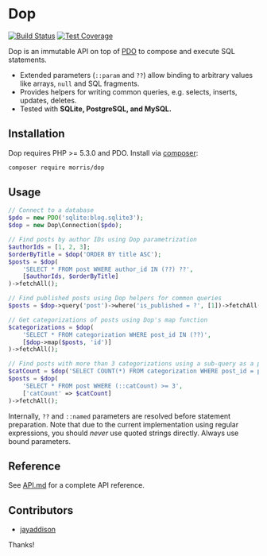 # Dop

[![Build Status](https://travis-ci.org/morris/dop.svg?branch=master)](https://travis-ci.org/morris/dop)
[![Test Coverage](https://codeclimate.com/github/morris/dop/badges/coverage.svg)](https://codeclimate.com/github/morris/dop/coverage)

Dop is an immutable API on top of [PDO](http://php.net/manual/en/book.pdo.php)
to compose and execute SQL statements.

- Extended parameters (`::param` and `??`) allow binding to arbitrary values like arrays, `null` and SQL fragments.
- Provides helpers for writing common queries, e.g. selects, inserts, updates, deletes.
- Tested with **SQLite, PostgreSQL, and MySQL.**

## Installation

Dop requires PHP >= 5.3.0 and PDO.
Install via [composer](https://getcomposer.org/):

```sh
composer require morris/dop
```

## Usage

```php
// Connect to a database
$pdo = new PDO('sqlite:blog.sqlite3');
$dop = new Dop\Connection($pdo);

// Find posts by author IDs using Dop parametrization
$authorIds = [1, 2, 3];
$orderByTitle = $dop('ORDER BY title ASC');
$posts = $dop(
    'SELECT * FROM post WHERE author_id IN (??) ??',
    [$authorIds, $orderByTitle]
)->fetchAll();

// Find published posts using Dop helpers for common queries
$posts = $dop->query('post')->where('is_published = ?', [1])->fetchAll();

// Get categorizations of posts using Dop's map function
$categorizations = $dop(
    'SELECT * FROM categorization WHERE post_id IN (??)',
    [$dop->map($posts, 'id')]
)->fetchAll();

// Find posts with more than 3 categorizations using a sub-query as a parameter
$catCount = $dop('SELECT COUNT(*) FROM categorization WHERE post_id = post.id');
$posts = $dop(
    'SELECT * FROM post WHERE (::catCount) >= 3',
    ['catCount' => $catCount]
)->fetchAll();
```

Internally, `??` and `::named` parameters are resolved before statement preparation.
Note that due to the current implementation using regular expressions,
you should *never* use quoted strings directly. Always use bound parameters.

## Reference

See [API.md](API.md) for a complete API reference.

## Contributors

- [jayaddison](https://github.com/jayaddison)

Thanks!

